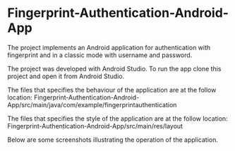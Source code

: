 # Fingerprint-Authentication-Android-App


The project implements an Android application for authentication with fingerprint and in a classic mode with username and password.

The project was developed with Android Studio.
To run the app clone this project and open it from Android Studio.

The files that specifies the behaviour of the application are at the follow location: 
Fingerprint-Authentication-Android-App/src/main/java/com/example/fingerprintauthentication

The files that specifies the style of the application are at the follow location: 
Fingerprint-Authentication-Android-App/src/main/res/layout

Below are some screenshots illustrating the operation of the application.



